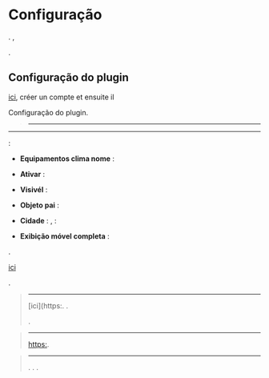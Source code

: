 Configuração
=============


. 
,

.

Configuração do plugin
-----------------------





[ici](https://home..org), créer un compte et ensuite il

Configuração do plugin.

> ****
>
> 
> 


-----------------------------

 :

-   **Equipamentos clima nome** : 

-   **Ativar** : 

-   **Visivél** : 

-   **Objeto pai** : 
    

-   **Cidade** : ,
     : 

-   **Exibição móvel completa** : 
    


. 

[ici](https:.org/weather-conditions)

.

> ****
>
> 
> [ici](https:.
> . 
> 
> .

> ****
>
> 
> 
> 
> <https:>. 
> 
> 

>****
>. . .
